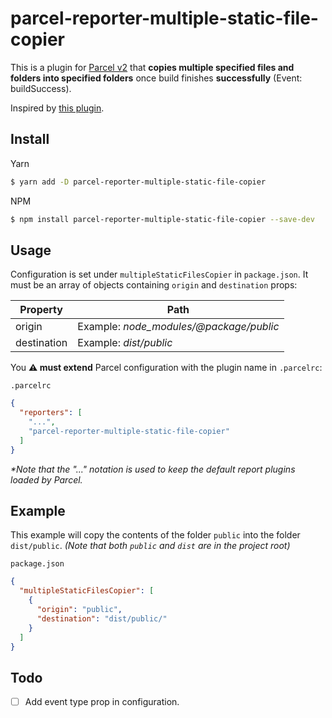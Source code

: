 # parcel-reporter-multiple-static-file-copier

This is a plugin for [Parcel v2](https://v2.parceljs.org) that **copies multiple specified files and folders into specified folders** once build finishes **successfully** (Event: buildSuccess).

Inspired by [this plugin](https://github.com/elwin013/parcel-plugin-static-files-copy).

## Install

Yarn
```bash
$ yarn add -D parcel-reporter-multiple-static-file-copier
```

NPM
```bash
$ npm install parcel-reporter-multiple-static-file-copier --save-dev
```

## Usage

Configuration is set under `multipleStaticFilesCopier` in `package.json`. It must be an array of objects containing `origin` and `destination` props:

| Property  | Path |
| ------------- | ------------- |
| origin  | Example: _node_modules/@package/public_  |
| destination  | Example: _dist/public_  |



You **⚠️  must extend** Parcel configuration with the plugin name in `.parcelrc`:

`.parcelrc`
```json
{
  "reporters": [
    "...",
    "parcel-reporter-multiple-static-file-copier"
  ]
}
```
_*Note that the "..." notation is used to keep the default report plugins loaded by Parcel._

## Example
This example will copy the contents of the folder `public` into the folder `dist/public`.
_(Note that both `public` and `dist` are in the project root)_

`package.json`
```json
{
  "multipleStaticFilesCopier": [
    {
      "origin": "public",
      "destination": "dist/public/"
    }
  ]
}
```

## Todo

- [ ] Add event type prop in configuration.
